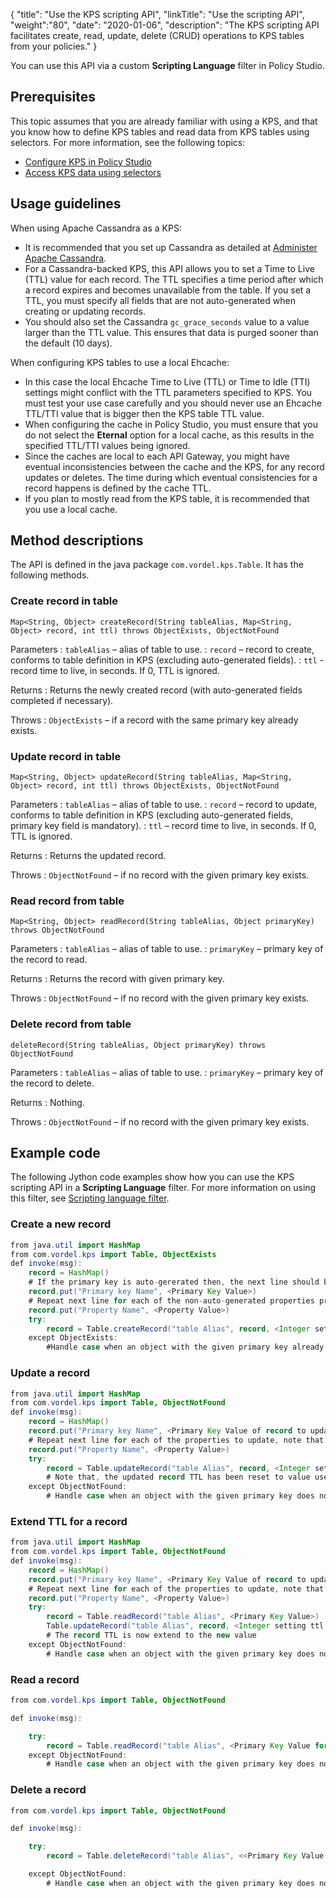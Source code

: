 {
"title": "Use the KPS scripting API",
"linkTitle": "Use the scripting API",
"weight":"80",
"date": "2020-01-06",
"description": "The KPS scripting API facilitates create, read, update, delete (CRUD) operations to KPS tables from your policies."
}

You can use this API via a custom **Scripting Language** filter in Policy Studio.

## Prerequisites

This topic assumes that you are already familiar with using a KPS, and that you know how to define KPS tables and read data from KPS tables using selectors. For more information, see the following topics:

* [Configure KPS in Policy Studio](/docs/apim_policydev/apigw_kps/kps_configuration)
* [Access KPS data using selectors](/docs/apim_policydev/apigw_kps/kps_configuration#selector-access)

## Usage guidelines

When using Apache Cassandra as a KPS:

* It is recommended that you set up Cassandra as detailed at [Administer Apache Cassandra](/docs/cass_admin/).
* For a Cassandra-backed KPS, this API allows you to set a Time to Live (TTL) value for each record. The TTL specifies a time period after which a record expires and becomes unavailable from the table. If you set a TTL, you must specify all fields that are not auto-generated when creating or updating records.
* You should also set the Cassandra `gc_grace_seconds` value to a value larger than the TTL value. This ensures that data is purged sooner than the default (10 days).

When configuring KPS tables to use a local Ehcache:

* In this case the local Ehcache Time to Live (TTL) or Time to Idle (TTI) settings might conflict with the TTL parameters specified to KPS. You must test your use case carefully and you should never use an Ehcache TTL/TTI value that is bigger then the KPS table TTL value.
* When configuring the cache in Policy Studio, you must ensure that you do not select the **Eternal** option for a local cache, as this results in the specified TTL/TTI values being ignored.
* Since the caches are local to each API Gateway, you might have eventual inconsistencies between the cache and the KPS, for any record updates or deletes. The time during which eventual consistencies for a record happens is defined by the cache TTL.
* If you plan to mostly read from the KPS table, it is recommended that you use a local cache.

## Method descriptions

The API is defined in the java package `com.vordel.kps.Table`. It has the following methods.

### Create record in table

```
Map<String, Object> createRecord(String tableAlias, Map<String, Object> record, int ttl) throws ObjectExists, ObjectNotFound
```

Parameters
: `tableAlias` – alias of table to use.
: `record` – record to create, conforms to table definition in KPS (excluding auto-generated fields).
: `ttl` - record time to live, in seconds. If 0, TTL is ignored.

Returns
: Returns the newly created record (with auto-generated fields completed if necessary).

Throws
: `ObjectExists` – if a record with the same primary key already exists.

### Update record in table

```
Map<String, Object> updateRecord(String tableAlias, Map<String, Object> record, int ttl) throws ObjectExists, ObjectNotFound
```

Parameters
: `tableAlias` – alias of table to use.
: `record` – record to update, conforms to table definition in KPS (excluding auto-generated fields, primary key field is mandatory).
: `ttl` – record time to live, in seconds. If 0, TTL is ignored.

Returns
: Returns the updated record.

Throws
: `ObjectNotFound` – if no record with the given primary key exists.

### Read record from table

```
Map<String, Object> readRecord(String tableAlias, Object primaryKey) throws ObjectNotFound
```

Parameters
: `tableAlias` – alias of table to use.
: `primaryKey` – primary key of the record to read.

Returns
: Returns the record with given primary key.

Throws
: `ObjectNotFound` – if no record with the given primary key exists.

### Delete record from table

```
deleteRecord(String tableAlias, Object primaryKey) throws ObjectNotFound
```

Parameters
: `tableAlias` – alias of table to use.
: `primaryKey` – primary key of the record to delete.

Returns
: Nothing.

Throws
: `ObjectNotFound` – if no record with the given primary key exists.

## Example code

The following Jython code examples show how you can use the KPS scripting API in a **Scripting Language** filter. For more information on using this filter, see
[Scripting language filter](/docs/apim_policydev/apigw_polref/utility_additional#scripting-language-filter).

### Create a new record

```java
from java.util import HashMap
from com.vordel.kps import Table, ObjectExists
def invoke(msg):
    record = HashMap()
    # If the primary key is auto-gererated then, the next line should be deleted
    record.put("Primary key Name", <Primary Key Value>)
    # Repeat next line for each of the non-auto-generated properties properties, note that if TTL is non-zero then, all non-auto-generated properties must be set
    record.put("Property Name", <Property Value>)
    try:
        record = Table.createRecord("table Alias", record, <Integer setting ttl in seconds>)
    except ObjectExists:
        #Handle case when an object with the given primary key already exists
```

### Update a record

```java
from java.util import HashMap
from com.vordel.kps import Table, ObjectNotFound
def invoke(msg):
    record = HashMap()
    record.put("Primary key Name", <Primary Key Value of record to update>)
    # Repeat next line for each of the properties to update, note that if TTL is non-zero then, all properties must be set
    record.put("Property Name", <Property Value>)
    try:
        record = Table.updateRecord("table Alias", record, <Integer setting ttl in seconds>)
        # Note that, the updated record TTL has been reset to value used in the last parameter
    except ObjectNotFound:
        # Handle case when an object with the given primary key does not exists
```

### Extend TTL for a record

```java
from java.util import HashMap
from com.vordel.kps import Table, ObjectNotFound
def invoke(msg):
    record = HashMap()
    record.put("Primary key Name", <Primary Key Value of record to update>)
    # Repeat next line for each of the properties to update, note that if TTL is non-zero then, all properties must be set
    record.put("Property Name", <Property Value>)
    try:
        record = Table.readRecord("table Alias", <Primary Key Value>)
        Table.updateRecord("table Alias", record, <Integer setting ttl in seconds>)
        # The record TTL is now extend to the new value
    except ObjectNotFound:
        # Handle case when an object with the given primary key does not exists
```

### Read a record

```java
from com.vordel.kps import Table, ObjectNotFound

def invoke(msg):

    try:
        record = Table.readRecord("table Alias", <Primary Key Value for record to read>)
    except ObjectNotFound:
        # Handle case when an object with the given primary key does not exists
```

### Delete a record

```java
from com.vordel.kps import Table, ObjectNotFound

def invoke(msg):

    try:
        record = Table.deleteRecord("table Alias", <<Primary Key Value for record to delete>)

    except ObjectNotFound:
        # Handle case when an object with the given primary key does not exists
```
